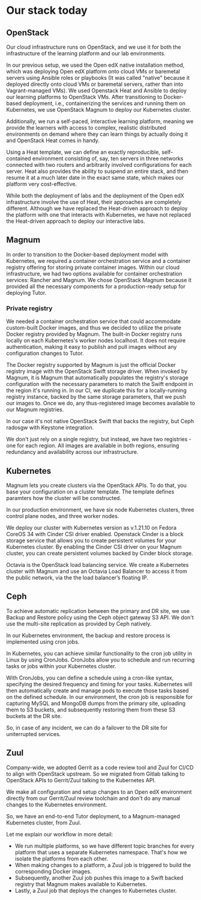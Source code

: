 # Our stack today


## OpenStack

<!-- Note -->

Our cloud infrastructure runs on OpenStack, and we use it for both the infrastructure of the learning platform and our lab environments.

In our previous setup, we used the Open edX native installation method, which was deploying Open edX platform onto cloud VMs or baremetal servers using Ansible roles or playbooks (It was called "native" because it deployed directly onto cloud VMs or baremetal servers, rather than into Vagrant-managed VMs). We used Openstack Heat and Ansible to deploy our learning platforms to OpenStack VMs. After transitioning to Docker-based deployment, i.e., containerizing the services and running them on Kubernetes, we use OpenStack Magnum to deploy our Kubernetes cluster.

Additionally, we run a self-paced, interactive learning platform, meaning we provide the learners with access to complex, realistic distributed environments on demand where they can learn things by actually doing it and OpenStack Heat comes in handy.

Using a Heat template, we can define an exactly reproducible, self-contained environment consisting of, say, ten servers in three networks connected with two routers and arbitrarily involved configurations for each server. 
Heat also provides the ability to suspend an entire stack, and then resume it at a much later date in the exact same state, which makes our platform very cost-effective.

While both the deployment of labs and the deployment of the Open edX infrastructure involve the use of Heat, their approaches are completely different.
Although we have replaced the Heat-driven approach to deploy the platform with one that interacts with Kubernetes, we have not replaced the Heat-driven approach to deploy our interactive labs.


## Magnum

<!-- Note -->

In order to transition to the Docker-based deployment model with Kubernetes, we required a container orchestration service and a container registry offering for storing private container images.
Within our cloud infrastructure, we had two options available for container orchestration services: Rancher and Magnum. We chose OpenStack Magnum because it provided all the necessary components for a production-ready setup for deploying Tutor.


### Private registry

<!-- Note -->

We needed a container orchestration service that could accommodate custom-built Docker images, and thus we decided to utilize the private Docker registry provided by Magnum. The built-in Docker registry runs locally on each Kubernetes's worker nodes localhost. It does not require authentication, making it easy to publish and pull images without any configuration changes to Tutor.

The Docker registry supported by Magnum is just the official Docker registry image with the OpenStack Swift storage driver. When invoked by Magnum, it is Magnum that automatically populates the registry's storage configuration with the necessary parameters to match the Swift endpoint in the region it's running in. In our CI, we duplicate this for a locally-running registry instance, backed by the same storage parameters, that we push our images to. Once we do, any thus-registered image becomes available to our Magnum registries.

In our case it's not native OpenStack Swift that backs the registry, but Ceph radosgw with Keystone integration.

We don't just rely on a single registry, but instead, we have two registries -one for each region. All images are available in both regions, ensuring redundancy and availability across our infrastructure.


## Kubernetes

<!-- Note -->

Magnum lets you create clusters via the OpenStack APIs. To do that, you base your configuration on a cluster template.
The template defines paramters how the cluster will be constructed.

In our production environment, we have six node Kubernetes clusters, three control plane nodes, and three worker nodes.

We deploy our cluster with Kubernetes version as v.1.21.10 on Fedora CoreOS 34 with Cinder CSI driver enabled.
 Openstack Cinder is a block storage service that allows you to create persistent volumes for your Kubernetes cluster. By enabling the Cinder CSI driver on your Magnum cluster, you can create persistent volumes backed by Cinder block storage.

Octavia is the OpenStack load balancing service. We create a Kubernetes cluster with Magnum and use an Octavia Load Balancer to access it from the public network, via the the load balancer’s floating IP.


## Ceph

<!-- Note -->

To achieve automatic replication between the primary and DR site, we use Backup and Restore policy using the Ceph object gateway S3 API. We don't use the multi-site replication as provided by Ceph natively.

In our Kubernetes environment, the backup and restore process is implemented using cron jobs.

In Kubernetes, you can achieve similar functionality to the cron job utility in Linux by using CronJobs. CronJobs allow you to schedule and run recurring tasks or jobs within your Kubernetes cluster.

With CronJobs, you can define a schedule using a cron-like syntax, specifying the desired frequency and timing for your tasks. Kubernetes will then automatically create and manage pods to execute those tasks based on the defined schedule.
In our environment, the cron job is responsible for capturing MySQL and MongoDB dumps from the primary site, uploading them to S3 buckets, and subsequently restoring them from these S3 buckets at the DR site.  

So, in case of any incident, we can do a failover to the DR site for uniterrupted services.


## Zuul

<!-- Note -->

Company-wide, we adopted Gerrit as a code review tool and Zuul for CI/CD to align with OpenStack upstream. So we migrated from Gitlab talking to OpenStack APIs to Gerrit/Zuul talking to the Kubernetes API.

We make all configuration and setup changes to an Open edX environment directly from our Gerrit/Zuul review toolchain and don't do any manual changes to the Kubernetes environment.

So, we have an end-to-end Tutor deployment, to a Magnum-managed Kubernetes cluster, from Zuul.

Let me explain our workflow in more detail:

* We run multiple platforms, so we have different topic branches for every platform that uses a separate Kubernetes namespace.
  That's how we isolate the platforms from each other.
* When making changes to a platform, a Zuul job is triggered to build the corresponding Docker images.
* Subsequently, another  Zuul job pushes this image to a Swift backed registry that Magnum makes available to Kubernetes.
* Lastly, a Zuul job that deploys the changes to Kubernetes cluster.
